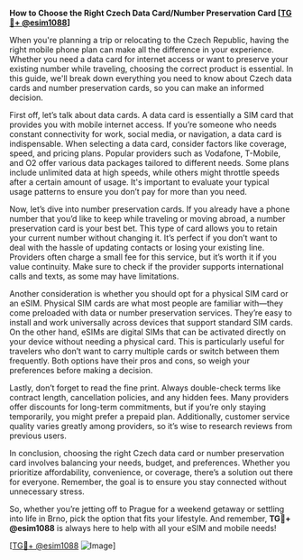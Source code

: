 **How to Choose the Right Czech Data Card/Number Preservation Card [[TG💪+ @esim1088](https://t.me/s/esim1088)]**

When you're planning a trip or relocating to the Czech Republic, having the right mobile phone plan can make all the difference in your experience. Whether you need a data card for internet access or want to preserve your existing number while traveling, choosing the correct product is essential. In this guide, we'll break down everything you need to know about Czech data cards and number preservation cards, so you can make an informed decision.

First off, let’s talk about data cards. A data card is essentially a SIM card that provides you with mobile internet access. If you’re someone who needs constant connectivity for work, social media, or navigation, a data card is indispensable. When selecting a data card, consider factors like coverage, speed, and pricing plans. Popular providers such as Vodafone, T-Mobile, and O2 offer various data packages tailored to different needs. Some plans include unlimited data at high speeds, while others might throttle speeds after a certain amount of usage. It's important to evaluate your typical usage patterns to ensure you don’t pay for more than you need.

Now, let’s dive into number preservation cards. If you already have a phone number that you’d like to keep while traveling or moving abroad, a number preservation card is your best bet. This type of card allows you to retain your current number without changing it. It’s perfect if you don’t want to deal with the hassle of updating contacts or losing your existing line. Providers often charge a small fee for this service, but it’s worth it if you value continuity. Make sure to check if the provider supports international calls and texts, as some may have limitations.

Another consideration is whether you should opt for a physical SIM card or an eSIM. Physical SIM cards are what most people are familiar with—they come preloaded with data or number preservation services. They’re easy to install and work universally across devices that support standard SIM cards. On the other hand, eSIMs are digital SIMs that can be activated directly on your device without needing a physical card. This is particularly useful for travelers who don’t want to carry multiple cards or switch between them frequently. Both options have their pros and cons, so weigh your preferences before making a decision.

Lastly, don’t forget to read the fine print. Always double-check terms like contract length, cancellation policies, and any hidden fees. Many providers offer discounts for long-term commitments, but if you’re only staying temporarily, you might prefer a prepaid plan. Additionally, customer service quality varies greatly among providers, so it’s wise to research reviews from previous users.

In conclusion, choosing the right Czech data card or number preservation card involves balancing your needs, budget, and preferences. Whether you prioritize affordability, convenience, or coverage, there’s a solution out there for everyone. Remember, the goal is to ensure you stay connected without unnecessary stress.

So, whether you’re jetting off to Prague for a weekend getaway or settling into life in Brno, pick the option that fits your lifestyle. And remember, **TG💪+ @esim1088** is always here to help with all your eSIM and mobile needs! 

[[TG💪+ @esim1088](https://t.me/s/esim1088) ![Image](https://i.postimg.cc/Y0z9fWf4/image.png)]